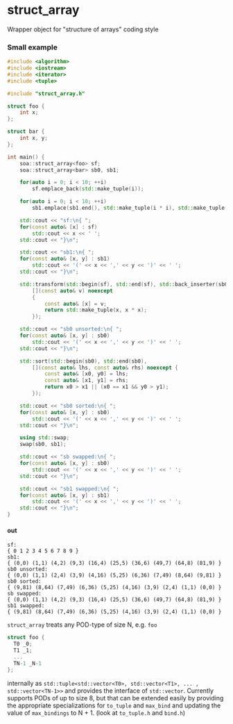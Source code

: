 # struct_array
Wrapper object for "structure of arrays" coding style

### Small example
```c++
#include <algorithm>
#include <iostream>
#include <iterator>
#include <tuple>

#include "struct_array.h"

struct foo {
    int x;
};

struct bar {
    int x, y;
};

int main() {
    soa::struct_array<foo> sf;
    soa::struct_array<bar> sb0, sb1;

    for(auto i = 0; i < 10; ++i)
        sf.emplace_back(std::make_tuple(i));

	for(auto i = 0; i < 10; ++i)
		sb1.emplace(sb1.end(), std::make_tuple(i * i), std::make_tuple(i));

    std::cout << "sf:\n{ ";
    for(const auto& [x] : sf)
        std::cout << x << ' ';
    std::cout << "}\n";

	std::cout << "sb1:\n{ ";
    for(const auto& [x, y] : sb1)
        std::cout << '(' << x << ',' << y << ')' << ' ';
    std::cout << "}\n";

    std::transform(std::begin(sf), std::end(sf), std::back_inserter(sb0),
        [](const auto& v) noexcept 
        {
            const auto& [x] = v;
            return std::make_tuple(x, x * x);
        });

    std::cout << "sb0 unsorted:\n{ ";
    for(const auto& [x, y] : sb0)
        std::cout << '(' << x << ',' << y << ')' << ' ';
    std::cout << "}\n";

    std::sort(std::begin(sb0), std::end(sb0), 
        [](const auto& lhs, const auto& rhs) noexcept {
            const auto& [x0, y0] = lhs;
            const auto& [x1, y1] = rhs;
            return x0 > x1 || (x0 == x1 && y0 > y1);
        });

    std::cout << "sb0 sorted:\n{ ";
    for(const auto& [x, y] : sb0)
        std::cout << '(' << x << ',' << y << ')' << ' ';
    std::cout << "}\n";

    using std::swap;
    swap(sb0, sb1);

    std::cout << "sb swapped:\n{ ";
    for(const auto& [x, y] : sb0)
        std::cout << '(' << x << ',' << y << ')' << ' ';
    std::cout << "}\n";

    std::cout << "sb1 swapped:\n{ ";
    for(const auto& [x, y] : sb1)
        std::cout << '(' << x << ',' << y << ')' << ' ';
    std::cout << "}\n";
}
```
#### out
```
sf:
{ 0 1 2 3 4 5 6 7 8 9 }
sb1:
{ (0,0) (1,1) (4,2) (9,3) (16,4) (25,5) (36,6) (49,7) (64,8) (81,9) }
sb0 unsorted:
{ (0,0) (1,1) (2,4) (3,9) (4,16) (5,25) (6,36) (7,49) (8,64) (9,81) }
sb0 sorted:
{ (9,81) (8,64) (7,49) (6,36) (5,25) (4,16) (3,9) (2,4) (1,1) (0,0) }
sb swapped:
{ (0,0) (1,1) (4,2) (9,3) (16,4) (25,5) (36,6) (49,7) (64,8) (81,9) }
sb1 swapped:
{ (9,81) (8,64) (7,49) (6,36) (5,25) (4,16) (3,9) (2,4) (1,1) (0,0) }
```

`struct_array` treats any POD-type of size N, e.g. `foo`

```c++
struct foo {
  T0 _0;
  T1 _1;
  ...
  TN-1 _N-1
};
```

internally as `std::tuple<std::vector<T0>, std::vector<T1>, ... , std::vector<TN-1>>` 
and provides the interface of `std::vector`.
Currently supports PODs of up to size 8, but that can be extended easily by providing 
the appropriate specializations for `to_tuple` and `max_bind` and updating the value 
of `max_bindings` to N + 1. (look at `to_tuple.h` and `bind.h`)
